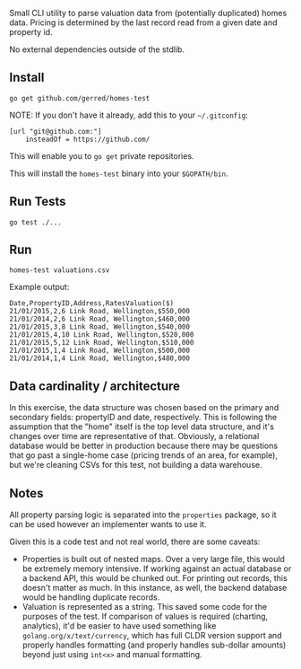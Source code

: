 Small CLI utility to parse valuation data from (potentially duplicated) homes data. Pricing is determined by the last record read from a given date and property id.

No external dependencies outside of the stdlib.

## Install

`go get github.com/gerred/homes-test`

NOTE: If you don't have it already, add this to your `~/.gitconfig`:

```
[url "git@github.com:"]
    insteadOf = https://github.com/
```

This will enable you to `go get` private repositories.

This will install the `homes-test` binary into your `$GOPATH/bin`.

## Run Tests

`go test ./...`

## Run

`homes-test valuations.csv`

Example output:

```
Date,PropertyID,Address,RatesValuation($) 
21/01/2015,2,6 Link Road, Wellington,$550,000 
21/01/2014,2,6 Link Road, Wellington,$460,000 
21/01/2015,3,8 Link Road, Wellington,$540,000 
21/01/2015,4,10 Link Road, Wellington,$520,000 
21/01/2015,5,12 Link Road, Wellington,$510,000 
21/01/2015,1,4 Link Road, Wellington,$500,000 
21/01/2014,1,4 Link Road, Wellington,$480,000
```

## Data cardinality / architecture

In this exercise, the data structure was chosen based on the primary and secondary fields: propertyID and date, respectively. This is following the assumption that the "home" itself is the top level data structure, and it's changes over time are representative of that. Obviously, a relational database would be better in production because there may be questions that go past a single-home case (pricing trends of an area, for example), but we're cleaning CSVs for this test, not building a data warehouse.

## Notes

All property parsing logic is separated into the `properties` package, so it can be used however an implementer wants to use it.

Given this is a code test and not real world, there are some caveats:

* Properties is built out of nested maps. Over a very large file, this would be extremely memory intensive. If working against an actual database or a backend API, this would be chunked out. For printing out records, this doesn't matter as much. In this instance, as well, the backend database would be handling duplicate records.
* Valuation is represented as a string. This saved some code for the purposes of the test. If comparison of values is required (charting, analytics), it'd be easier to have used something like `golang.org/x/text/currency`, which has full CLDR version support and properly handles formatting (and properly handles sub-dollar amounts) beyond just using `int<x>` and manual formatting.
